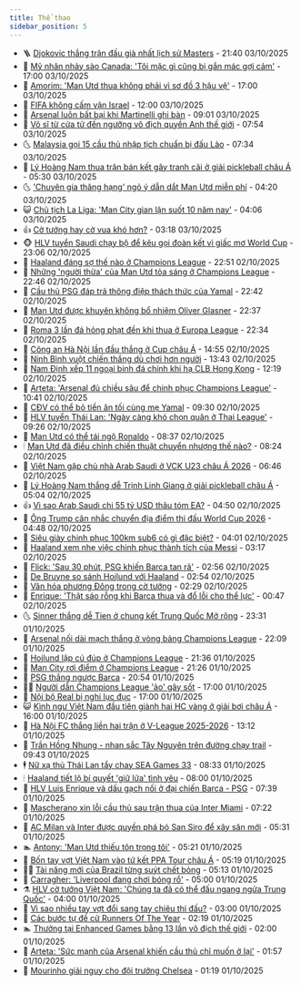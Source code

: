 ```yaml
---
title: Thể thao
sidebar_position: 5
---
```


<!-- vnexpress-the-thao:START -->
- 🪜 [Djokovic thắng trận đấu già nhất lịch sử Masters](https://vnexpress.net/djokovic-thang-tran-dau-gia-nhat-lich-su-masters-4947109.html) - 21:40 03/10/2025
- 🦩 [Mỹ nhân nhảy sào Canada: &#39;Tôi mặc gì cũng bị gắn mác gợi cảm&#39;](https://vnexpress.net/my-nhan-nhay-sao-canada-toi-mac-gi-cung-bi-gan-mac-goi-cam-4947094.html) - 17:00 03/10/2025
- 🧰 [Amorim: &#39;Man Utd thua không phải vì sơ đồ 3 hậu vệ&#39;](https://vnexpress.net/amorim-man-utd-thua-khong-phai-vi-so-do-3-hau-ve-4947079.html) - 17:00 03/10/2025
- 🤗 [FIFA không cấm vận Israel](https://vnexpress.net/fifa-khong-cam-van-israel-4947004.html) - 12:00 03/10/2025
- 🥳 [Arsenal luôn bất bại khi Martinelli ghi bàn](https://vnexpress.net/arsenal-luon-bat-bai-khi-martinelli-ghi-ban-4942546.html) - 09:01 03/10/2025
- 🦣 [Võ sĩ từ cửa tử đến ngưỡng vô địch quyền Anh thế giới](https://vnexpress.net/vo-si-tu-cua-tu-den-nguong-vo-dich-quyen-anh-the-gioi-4946738.html) - 07:54 03/10/2025
- 🌜 [Malaysia gọi 15 cầu thủ nhập tịch chuẩn bị đấu Lào](https://vnexpress.net/malaysia-goi-15-cau-thu-nhap-tich-chuan-bi-dau-lao-4946913.html) - 07:34 03/10/2025
- 🫶 [Lý Hoàng Nam thua trận bán kết gây tranh cãi ở giải pickleball châu Á](https://vnexpress.net/ly-hoang-nam-thua-tran-ban-ket-gay-tranh-cai-o-giai-pickleball-chau-a-4946857.html) - 05:30 03/10/2025
- 🌜 [&#39;Chuyên gia thăng hạng&#39; ngỏ ý dẫn dắt Man Utd miễn phí](https://vnexpress.net/chuyen-gia-thang-hang-ngo-y-dan-dat-man-utd-mien-phi-4946645.html) - 04:20 03/10/2025
- 😺 [Chủ tịch La Liga: &#39;Man City gian lận suốt 10 năm nay&#39;](https://vnexpress.net/chu-tich-la-liga-man-city-gian-lan-suot-10-nam-nay-4944536.html) - 04:06 03/10/2025
- 👍 [Cờ tướng hay cờ vua khó hơn?](https://vnexpress.net/co-tuong-hay-co-vua-kho-hon-4946262.html) - 03:18 03/10/2025
- 🐵 [HLV tuyển Saudi chạy bộ để kêu gọi đoàn kết vì giấc mơ World Cup](https://vnexpress.net/hlv-tuyen-saudi-chay-bo-de-keu-goi-doan-ket-vi-giac-mo-world-cup-4946632.html) - 23:06 02/10/2025
- 💫 [Haaland đáng sợ thế nào ở Champions League](https://vnexpress.net/haaland-dang-so-the-nao-o-champions-league-4946639.html) - 22:51 02/10/2025
- 🦆 [Những &#39;người thừa&#39; của Man Utd tỏa sáng ở Champions League](https://vnexpress.net/nhung-nguoi-thua-cua-man-utd-toa-sang-o-champions-league-4946637.html) - 22:46 02/10/2025
- 🙉 [Cầu thủ PSG đáp trả thông điệp thách thức của Yamal](https://vnexpress.net/cau-thu-psg-dap-tra-thong-diep-thach-thuc-cua-yamal-4946634.html) - 22:42 02/10/2025
- 📝 [Man Utd được khuyên không bổ nhiệm Oliver Glasner](https://vnexpress.net/man-utd-duoc-khuyen-khong-bo-nhiem-oliver-glasner-4946635.html) - 22:37 02/10/2025
- 💯 [Roma 3 lần đá hỏng phạt đền khi thua ở Europa League](https://vnexpress.net/roma-3-lan-da-hong-phat-den-khi-thua-o-europa-league-4946643.html) - 22:34 02/10/2025
- 🌈 [Công an Hà Nội lần đầu thắng ở Cup châu Á](https://vnexpress.net/cong-an-ha-noi-lan-dau-thang-o-cup-chau-a-4946584.html) - 14:55 02/10/2025
- 🦩 [Ninh Bình vuột chiến thắng dù chơi hơn người](https://vnexpress.net/ninh-binh-vuot-chien-thang-du-choi-hon-nguoi-4946597.html) - 13:43 02/10/2025
- 🐲 [Nam Định xếp 11 ngoại binh đá chính khi hạ CLB Hong Kong](https://vnexpress.net/nam-dinh-xep-11-ngoai-binh-da-chinh-khi-ha-clb-hong-kong-4946581.html) - 12:19 02/10/2025
- 🌁 [Arteta: &#39;Arsenal đủ chiều sâu để chinh phục Champions League&#39;](https://vnexpress.net/arteta-arsenal-du-chieu-sau-de-chinh-phuc-champions-league-4946543.html) - 10:41 02/10/2025
- 💯 [CĐV có thể bỏ tiền ăn tối cùng mẹ Yamal](https://vnexpress.net/cdv-co-the-bo-tien-an-toi-cung-me-yamal-4946517.html) - 09:30 02/10/2025
- 🌝 [HLV tuyển Thái Lan: &#39;Ngày càng khó chọn quân ở Thai League&#39;](https://vnexpress.net/hlv-tuyen-thai-lan-ngay-cang-kho-chon-quan-o-thai-league-4946525.html) - 09:26 02/10/2025
- 🤖 [Man Utd có thể tái ngộ Ronaldo](https://vnexpress.net/man-utd-co-the-tai-ngo-ronaldo-4946479.html) - 08:37 02/10/2025
- 🕯 [Man Utd đã điều chỉnh chiến thuật chuyển nhượng thế nào?](https://vnexpress.net/man-utd-da-dieu-chinh-chien-thuat-chuyen-nhuong-the-nao-4944174.html) - 08:24 02/10/2025
- 🧰 [Việt Nam gặp chủ nhà Arab Saudi ở VCK U23 châu Á 2026](https://vnexpress.net/boc-tham-vck-u23-chau-a-2026-4946408.html) - 06:46 02/10/2025
- 🥳 [Lý Hoàng Nam thắng dễ Trịnh Linh Giang ở giải pickleball châu Á](https://vnexpress.net/ly-hoang-nam-thang-de-trinh-linh-giang-o-giai-pickleball-chau-a-4946387.html) - 05:04 02/10/2025
- 👍 [Vì sao Arab Saudi chi 55 tỷ USD thâu tóm EA?](https://vnexpress.net/vi-sao-arab-saudi-chi-55-ty-usd-thau-tom-ea-4946178.html) - 04:50 02/10/2025
- 💪 [Ông Trump cân nhắc chuyển địa điểm thi đấu World Cup 2026](https://vnexpress.net/ong-trump-can-nhac-chuyen-dia-diem-thi-dau-world-cup-2026-4946301.html) - 04:48 02/10/2025
- 👹 [Siêu giày chinh phục 100km sub6 có gì đặc biệt?](https://vnexpress.net/sieu-giay-chinh-phuc-100km-sub6-co-gi-dac-biet-4944460.html) - 04:01 02/10/2025
- 🧰 [Haaland xem nhẹ việc chinh phục thành tích của Messi](https://vnexpress.net/haaland-xem-nhe-viec-chinh-phuc-thanh-tich-cua-messi-4946234.html) - 03:17 02/10/2025
- 🚀 [Flick: &#39;Sau 30 phút, PSG khiến Barca tan rã&#39;](https://vnexpress.net/flick-sau-30-phut-psg-khien-barca-tan-ra-4946199.html) - 02:56 02/10/2025
- 🎃 [De Bruyne so sánh Hojlund với Haaland](https://vnexpress.net/de-bruyne-so-sanh-hojlund-voi-haaland-4946269.html) - 02:54 02/10/2025
- 🧰 [Văn hóa phương Đông trong cờ tướng](https://vnexpress.net/van-hoa-phuong-dong-trong-co-tuong-4945938.html) - 02:29 02/10/2025
- 👀 [Enrique: &#39;Thật sáo rỗng khi Barca thua và đổ lỗi cho thể lực&#39;](https://vnexpress.net/enrique-that-sao-rong-khi-barca-thua-va-do-loi-cho-the-luc-4946185.html) - 00:47 02/10/2025
- 🌜 [Sinner thắng dễ Tien ở chung kết Trung Quốc Mở rộng](https://vnexpress.net/sinner-thang-de-tien-o-chung-ket-trung-quoc-mo-rong-4946186.html) - 23:31 01/10/2025
- 🫶 [Arsenal nối dài mạch thắng ở vòng bảng Champions League](https://vnexpress.net/arsenal-noi-dai-mach-thang-o-vong-bang-champions-league-4946179.html) - 22:09 01/10/2025
- 🦄 [Hojlund lập cú đúp ở Champions League](https://vnexpress.net/hojlund-lap-cu-dup-o-champions-league-4946177.html) - 21:36 01/10/2025
- 🥳 [Man City rơi điểm ở Champions League](https://vnexpress.net/man-city-roi-diem-o-champions-league-4946176.html) - 21:26 01/10/2025
- 🐲 [PSG thắng ngược Barca](https://vnexpress.net/psg-thang-nguoc-barca-4946175.html) - 20:54 01/10/2025
- 🧑‍🏫 [Người dẫn Champions League &#39;ảo&#39; gây sốt](https://vnexpress.net/nguoi-dan-champions-league-ao-gay-sot-4946160.html) - 17:00 01/10/2025
- 🤔 [Nội bộ Real bị nghi lục đục](https://vnexpress.net/noi-bo-real-bi-nghi-luc-duc-4946157.html) - 17:00 01/10/2025
- 😺 [Kình ngư Việt Nam đầu tiên giành hai HC vàng ở giải bơi châu Á](https://vnexpress.net/kinh-ngu-viet-nam-dau-tien-gianh-hai-hc-vang-o-giai-boi-chau-a-4946162.html) - 16:00 01/10/2025
- 💪 [Hà Nội FC thắng liền hai trận ở V-League 2025-2026](https://vnexpress.net/ha-noi-fc-thang-lien-hai-tran-o-v-league-2025-2026-4946125.html) - 13:12 01/10/2025
- 💼 [Trần Hồng Nhung - nhan sắc Tây Nguyên trên đường chạy trail](https://vnexpress.net/tran-hong-nhung-nhan-sac-tay-nguyen-tren-duong-chay-trail-4944899.html) - 09:43 01/10/2025
- 🕴 [Nữ xạ thủ Thái Lan tẩy chay SEA Games 33](https://vnexpress.net/nu-xa-thu-thai-lan-tay-chay-sea-games-33-4946018.html) - 08:33 01/10/2025
- 🕯 [Haaland tiết lộ bí quyết &#39;giữ lửa&#39; tình yêu](https://vnexpress.net/haaland-tiet-lo-bi-quyet-giu-lua-tinh-yeu-4945823.html) - 08:00 01/10/2025
- 📝 [HLV Luis Enrique và dấu gạch nối ở đại chiến Barca - PSG](https://vnexpress.net/hlv-luis-enrique-va-dau-gach-noi-o-dai-chien-barca-psg-4943824.html) - 07:39 01/10/2025
- 🧐 [Mascherano xin lỗi cầu thủ sau trận thua của Inter Miami](https://vnexpress.net/mascherano-xin-loi-cau-thu-sau-tran-thua-cua-inter-miami-4945957.html) - 07:22 01/10/2025
- 🙉 [AC Milan và Inter được quyền phá bỏ San Siro để xây sân mới](https://vnexpress.net/ac-milan-va-inter-duoc-quyen-pha-bo-san-siro-de-xay-san-moi-4945941.html) - 05:31 01/10/2025
- 🏊 [Antony: &#39;Man Utd thiếu tôn trọng tôi&#39;](https://vnexpress.net/antony-man-utd-thieu-ton-trong-toi-4945849.html) - 05:21 01/10/2025
- 🌊 [Bốn tay vợt Việt Nam vào tứ kết PPA Tour châu Á](https://vnexpress.net/bon-tay-vot-viet-nam-vao-tu-ket-ppa-tour-chau-a-4945935.html) - 05:19 01/10/2025
- 👨‍🏫 [Tài năng mới của Brazil từng suýt chết bỏng](https://vnexpress.net/tai-nang-moi-cua-brazil-tung-suyt-chet-bong-4945693.html) - 05:13 01/10/2025
- 🥷 [Carragher: &#39;Liverpool đang chơi bóng rổ&#39;](https://vnexpress.net/carragher-liverpool-dang-choi-bong-ro-4945783.html) - 05:00 01/10/2025
- ⚗️ [HLV cờ tướng Việt Nam: &#39;Chúng ta đã có thể đấu ngang ngửa Trung Quốc&#39;](https://vnexpress.net/hlv-co-tuong-viet-nam-chung-ta-da-co-the-dau-ngang-ngua-trung-quoc-4945317.html) - 04:00 01/10/2025
- 🌮 [Vì sao nhiều tay vợt đổi sang tay chiêu thi đấu?](https://vnexpress.net/vi-sao-nhieu-tay-vot-doi-sang-tay-chieu-thi-dau-4945240.html) - 03:00 01/10/2025
- 🤩 [Các bước tự đề cử Runners Of The Year](https://vnexpress.net/cac-buoc-tu-de-cu-runners-of-the-year-4945811.html) - 02:19 01/10/2025
- 🏊 [Thưởng tại Enhanced Games bằng 13 lần vô địch thế giới](https://vnexpress.net/thuong-tai-enhanced-games-bang-13-lan-vo-dich-the-gioi-4945433.html) - 02:00 01/10/2025
- 🐎 [Arteta: &#39;Sức mạnh của Arsenal khiến cầu thủ chỉ muốn ở lại&#39;](https://vnexpress.net/arteta-suc-manh-cua-arsenal-khien-cau-thu-chi-muon-o-lai-4945768.html) - 01:57 01/10/2025
- 💫 [Mourinho giải nguy cho đội trưởng Chelsea](https://vnexpress.net/mourinho-giai-nguy-cho-doi-truong-chelsea-4945757.html) - 01:19 01/10/2025<!-- vnexpress-the-thao:END -->
